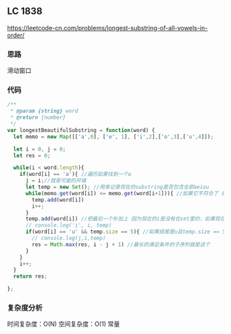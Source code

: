 ## LC 1838

https://leetcode-cn.com/problems/longest-substring-of-all-vowels-in-order/

### 思路

滑动窗口

### 代码

```JavaScript
/**
 * @param {string} word
 * @return {number}
 */
var longestBeautifulSubstring = function(word) {
  let memo = new Map([['a',0], ['e', 1], ['i',2],['o',3],['u',4]]);

  let i = 0, j = 0;
  let res = 0;

  while(i < word.length){
    if(word[i] == 'a'){ //遍历如果找到一个a
      j = i;//就是可能的开端
      let temp = new Set(); //用来记录现在的substring是否包含全部aeiou
      while(memo.get(word[i]) <= memo.get(word[i+1])){ //如果它不符合了 就说明下一个不应该存在在substring里 如果溢出了 会是undefined也不符合
        temp.add(word[i])
        i++;
      }
      temp.add(word[i]) //把最后一个补加上 因为现在的i是没有在set里的，如果现在的i是唯一一个u的话，就会错
      // console.log('i', i, temp)
      if(word[i] == 'u' && temp.size == 5){ //如果结尾是u且temp.size == 5的话，或者如果结尾是u且temp.size ==4?
        // console.log(j,i,temp)
        res = Math.max(res, i - j + 1) //最长的满足条件的子序列就是这个
      }
    }
    i++;
  }
  return res;

};

```

### 复杂度分析

时间复杂度：O(N)
空间复杂度：O(1) 常量
